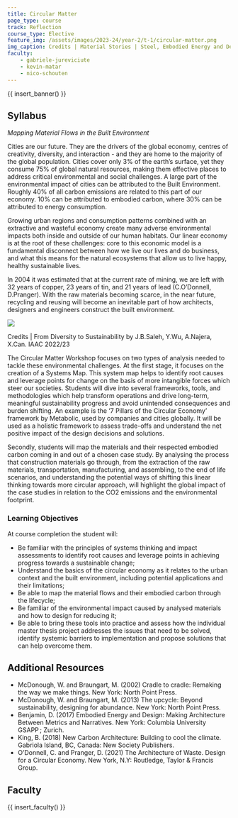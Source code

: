 ```yaml
---
title: Circular Matter
page_type: course
track: Reflection
course_type: Elective
feature_img: /assets/images/2023-24/year-2/t-1/circular-matter.png
img_caption: Credits | Material Stories | Steel, Embodied Energy and Design, D.Benjamin. Columbia University GSAPP
faculty:
    - gabriele-jureviciute
    - kevin-matar
    - nico-schouten
---
```


{{ insert_banner() }}

## Syllabus

*Mapping Material Flows in the Built Environment*

Cities are our future. They are the drivers of the global economy, centres of creativity, diversity, and  interaction - and they are home to the majority of the global population. Cities cover only 3% of the earth’s surface, yet they consume 75% of global natural resources, making them effective places to address critical environmental and social challenges. A large part of the environmental impact of cities can be attributed to the Built Environment. Roughly 40% of all carbon emissions are related to this part of our economy. 10% can be attributed to embodied carbon, where 30% can be attributed to energy consumption.

Growing urban regions and consumption patterns combined with an extractive and wasteful economy create many adverse environmental impacts both inside and outside of our human habitats. Our linear economy is at the root of these challenges: core to this economic model is a fundamental disconnect between how we live our lives and do business, and what this means for the natural ecosystems that allow us to live happy, healthy sustainable lives.

In 2004 it was estimated that at the current rate of mining, we are left with 32 years of copper, 23 years of tin, and 21 years of lead (C.O’Donnell, D.Pranger). With the raw materials becoming scarce, in the near future, recycling and reusing will become an inevitable part of how architects, designers and engineers construct the built environment.  
  

![](/assets/images/2023-24/year-2/t-1/circular-matter-systems-map.jpeg)

<p class="image-caption">Credits | From Diversity to Sustainability by J.B.Saleh, Y.Wu, A.Najera, X.Can. IAAC 2022/23</p>

The Circular Matter Workshop focuses on two types of analysis needed to tackle these environmental challenges. At the first stage, it focuses on the creation of a Systems Map. This system map helps to identify root causes and leverage points for change on the basis of more intangible forces which steer our societies. Students will dive into several frameworks, tools, and methodologies which help transform operations and drive long-term, meaningful sustainability progress and avoid unintended consequences and burden shifting. An example is the ‘7 Pillars of the Circular Economy’ framework by Metabolic, used by companies and cities globally. It will be used as a holistic framework to assess trade-offs and understand the net positive impact of the design decisions and solutions.

Secondly, students will map the materials and their respected embodied carbon coming in and out of a chosen case study. By analysing the process that construction materials go through, from the extraction of the raw materials, transportation, manufacturing, and assembling, to the end of life scenarios, and understanding the potential ways of shifting this linear thinking towards more circular approach, will highlight the global impact of the case studies in relation to the CO2 emissions and the environmental footprint.

### Learning Objectives

At course completion the student will:

- Be familiar with the principles of systems thinking and impact assessments to identify root causes and leverage points in achieving progress towards a sustainable change;
- Understand the basics of the circular economy as it relates to the urban context and the built environment, including potential applications and their limitations;
- Be able to map the material flows and their embodied carbon through the lifecycle;
- Be familiar of the environmental impact caused by analysed materials and how to design for reducing it;
- Be able to bring these tools into practice and assess how the individual master thesis project addresses the issues that need to be solved, identify systemic barriers to implementation and propose solutions that can help overcome them.

## Additional Resources

- McDonough, W. and Braungart, M. (2002) Cradle to cradle: Remaking the way we make things. New York: North Point Press.
- McDonough, W. and Braungart, M. (2013) The upcycle: Beyond sustainability, designing for abundance. New York: North Point Press.
- Benjamin, D. (2017) Embodied Energy and Design: Making Architecture Between Metrics and Narratives. New York: Columbia University GSAPP ; Zurich.
- King, B. (2018) New Carbon Architecture: Building to cool the climate. Gabriola Island, BC, Canada: New Society Publishers.
- O’Donnell, C. and Pranger, D. (2021) The Architecture of Waste. Design for a Circular Economy. New York, N.Y: Routledge, Taylor & Francis Group.

## Faculty

{{ insert_faculty() }}